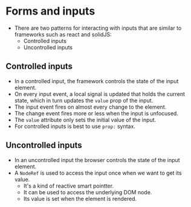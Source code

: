 # Forms and inputs

- There are two patterns for interacting with inputs that are similar to
  frameworks such as react and solidJS:
    - Controlled inputs
    - Uncontrolled inputs

## Controlled inputs

- In a controlled input, the framework controls the state of the input element.
- On every input event, a local signal is updated that holds the current state,
  which in turn updates the `value` prop of the input.
- The input event fires on almost every change to the element.
- The change event fires more or less when the input is unfocused.
- The `value` attribute only sets the initial value of the input. 
- For controlled inputs is best to use `prop:` syntax.

## Uncontrolled inputs

- In an uncontrolled input the browser controls the state of the input
  element.
- A `NodeRef` is used to access the input once when we want to get its value.
    - It's a kind of reactive smart pointter.
    - It can be used to access the underlying DOM node.
    - Its value is set when the element is rendered.
